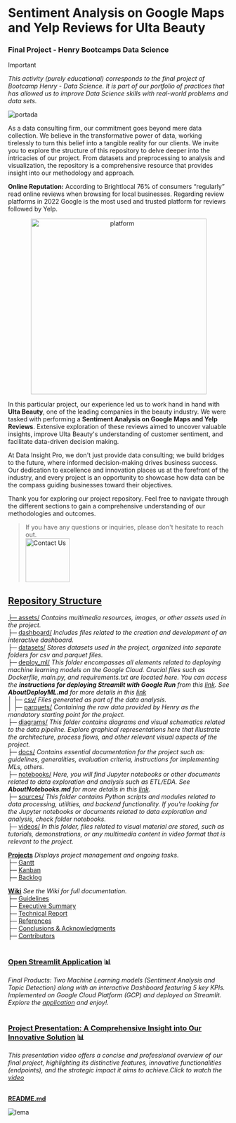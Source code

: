 # Sentiment Analysis on Google Maps and Yelp Reviews for Ulta Beauty
### Final Project - Henry Bootcamps Data Science
> [!IMPORTANT]
> _This activity (purely educational) corresponds to the final project of Bootcamp Henry - Data Science. It is part of our portfolio of practices that has allowed us to improve Data Science skills with real-world problems and data sets._
> 
![portada](https://github.com/JohannaRangel/ProyectoFinal_YelpGoogleMaps/raw/main/assets/portada.png)

As a data consulting firm, our commitment goes beyond mere data collection. We believe in the transformative power of data, working tirelessly to turn this belief into a tangible reality for our clients. We invite you to explore the structure of this repository to delve deeper into the intricacies of our project. From datasets and preprocessing to analysis and visualization, the repository is a comprehensive resource that provides insight into our methodology and approach.

**Online Reputation:** According to Brightlocal 76% of consumers “regularly” read online reviews when browsing for local businesses. Regarding review platforms in 2022 Google is the most used and trusted platform for reviews followed by Yelp.

<p align="center">
  <img src="https://github.com/JohannaRangel/FinalProject_YelpGoogleMaps/blob/main/assets/platformreviews.png" width="400" alt="platform">
</p>

In this particular project, our experience led us to work hand in hand with **Ulta Beauty**, one of the leading companies in the beauty industry. We were tasked with performing a **Sentiment Analysis on Google Maps and Yelp Reviews**. Extensive exploration of these reviews aimed to uncover valuable insights, improve Ulta Beauty's understanding of customer sentiment, and facilitate data-driven decision making.

At Data Insight Pro, we don't just provide data consulting; we build bridges to the future, where informed decision-making drives business success. Our dedication to excellence and innovation places us at the forefront of the industry, and every project is an opportunity to showcase how data can be the compass guiding businesses toward their objectives.

Thank you for exploring our project repository. Feel free to navigate through the different sections to gain a comprehensive understanding of our methodologies and outcomes. 
> If you have any questions or inquiries, please don't hesitate to reach out.<br /> 
<a href="https://github.com/JohannaRangel/FinalProject_YelpGoogleMaps/wiki#contributors"><img src="https://github.com/JohannaRangel/FinalProject_YelpGoogleMaps/blob/main/assets/contact.png" alt="Contact Us" width="100">

## Repository Structure<br />
├─ [assets/](https://github.com/JohannaRangel/FinalProject_YelpGoogleMaps/tree/main/assets) _Contains multimedia resources, images, or other assets used in the project._<br />
├─ [dashboard/](https://github.com/JohannaRangel/FinalProject_YelpGoogleMaps/tree/main/dashboard) _Includes files related to the creation and development of an interactive dashboard._<br />
├─ [datasets/](https://github.com/JohannaRangel/FinalProject_YelpGoogleMaps/tree/main/datasets) _Stores datasets used in the project, organized into separate folders for csv and parquet files._<br />
├─ [deploy_ml/](https://github.com/JohannaRangel/FinalProject_YelpGoogleMaps/tree/main/deploy_ml) _This folder encompasses all elements related to deploying machine learning models on the Google Cloud. Crucial files such as Dockerfile, main.py, and requirements.txt are located here. You can access the **instructions for deploying Streamlit with Google Run** from this [link](https://github.com/JohannaRangel/FinalProject_YelpGoogleMaps/blob/main/docs/Instructions%20for%20Deploying%20Streamlit%20with%20Google%20Run.md). See **AboutDeployML.md** for more details in this [link](https://github.com/JohannaRangel/FinalProject_YelpGoogleMaps/blob/main/deploy_ml/AboutDeployML.md)_<br />
│  ├─ [csv/](https://github.com/JohannaRangel/FinalProject_YelpGoogleMaps/tree/main/datasets/csv) _Files generated as part of the data analysis._<br />
│  ├─ [parquets/](https://github.com/JohannaRangel/FinalProject_YelpGoogleMaps/tree/main/datasets/parquets) _Containing the raw data provided by Henry as the mandatory starting point for the project._<br />
├─ [diagrams/](https://github.com/JohannaRangel/FinalProject_YelpGoogleMaps/tree/main/diagrams) _This folder contains diagrams and visual schematics related to the data pipeline. Explore graphical representations here that illustrate the architecture, process flows, and other relevant visual aspects of the project._<br /> 
├─ [docs/](https://github.com/JohannaRangel/FinalProject_YelpGoogleMaps/tree/main/docs) _Contains essential documentation for the project such as: guidelines, generalities, evaluation criteria, instructions for implementing MLs, others._<br />
├─ [notebooks/](https://github.com/JohannaRangel/FinalProject_YelpGoogleMaps/tree/main/notebooks) _Here, you will find Jupyter notebooks or other documents related to data exploration and analysis such as ETL/EDA. See **AboutNotebooks.md** for more details in this [link](https://github.com/JohannaRangel/FinalProject_YelpGoogleMaps/blob/main/notebooks/AboutNotebooks.md)._<br />
├─ [sources/](https://github.com/JohannaRangel/FinalProject_YelpGoogleMaps/tree/main/sources) _This folder contains Python scripts and modules related to data processing, utilities, and backend functionality. If you're looking for the Jupyter notebooks or documents related to data exploration and analysis, check folder notebooks._<br /> 
├─ [videos/](https://github.com/JohannaRangel/FinalProject_YelpGoogleMaps/tree/main/videos) _In this folder, files related to visual material are stored, such as tutorials, demonstrations, or any multimedia content in video format that is relevant to the project._<br />

**[Projects](https://github.com/users/JohannaRangel/projects/5)** _Displays project management and ongoing tasks._<br /> 
├─ [Gantt](https://github.com/users/JohannaRangel/projects/5/views/1)<br />
├─ [Kanban](https://github.com/users/JohannaRangel/projects/5/views/2)<br />
├─ [Backlog](https://github.com/users/JohannaRangel/projects/5/views/3)<br />

**[Wiki](https://github.com/JohannaRangel/FinalProject_YelpGoogleMaps/wiki)** _See the Wiki for full documentation._<br /> 
├─ [Guidelines](https://github.com/JohannaRangel/FinalProject_YelpGoogleMaps/wiki/Guidelines)<br />
├─ [Executive Summary](https://github.com/JohannaRangel/FinalProject_YelpGoogleMaps/wiki/Executive%E2%80%90Summary)<br />
├─ [Technical Report](https://github.com/JohannaRangel/FinalProject_YelpGoogleMaps/wiki/Technical%E2%80%90Report)<br />
├─ [References](https://github.com/JohannaRangel/FinalProject_YelpGoogleMaps/wiki/References)<br />
├─ [Conclusions & Acknowledgments](https://github.com/JohannaRangel/FinalProject_YelpGoogleMaps/wiki/Conclusions%E2%80%90Acknowledgments)<br />
├─ [Contributors](https://github.com/JohannaRangel/FinalProject_YelpGoogleMaps/wiki#contributors)<br />
<br />

### **[Open Streamlit Application](https://endpointmlgcloud-buquga5lhq-uc.a.run.app/ML_-_Detección_de_Tópicos)** :bar_chart:
_Final Products: Two Machine Learning models (Sentiment Analysis and Topic Detection) along with an interactive Dashboard featuring 5 key KPIs. Implemented on Google Cloud Platform (GCP) and deployed on Streamlit. Explore the [application](https://endpointmlgcloud-buquga5lhq-uc.a.run.app/ML_-_Detección_de_Tópicos) and enjoy!._ <br />
<br />

### **[Project Presentation: A Comprehensive Insight into Our Innovative Solution](https://www.youtube.com/watch?v=p04NCib2jxQ)** :bar_chart:
_This presentation video offers a concise and professional overview of our final project, highlighting its distinctive features, innovative functionalities (endpoints), and the strategic impact it aims to achieve.Click to watch the [video](https://www.youtube.com/watch?v=p04NCib2jxQ)_ <br />
<br />

**[README.md](https://github.com/JohannaRangel/FinalProject_YelpGoogleMaps/blob/main/README.md)**<br />



![lema](https://github.com/JohannaRangel/FinalProject_YelpGoogleMaps/blob/main/assets/lema.png)
